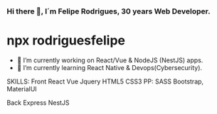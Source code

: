 ### Hi there 👋, I´m Felipe Rodrigues, 30 years Web Developer.
# npx rodriguesfelipe #

- 🔭 I’m currently working on React/Vue & NodeJS (NestJS) apps.
- 🌱 I’m currently learning React Native & Devops(Cybersecurity).

SKILLS:
  Front
    React
    Vue
    Jquery
    HTML5
    CSS3
    PP: SASS
    Bootstrap, MaterialUI
    
   Back
    Express
    NestJS
